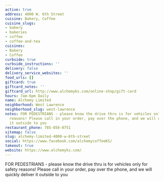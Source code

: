 ```yaml
---
active: true
address: 4000 W. 6th Street
cuisine: Bakery, Coffee
cuisine_slugs:
- bakery
- bakeries
- coffee
- coffee-and-tea
cuisines:
- Bakery
- Coffee
curbside: true
curbside_instructions: ''
delivery: false
delivery_service_websites: ''
food_urls: []
giftcard: true
giftcard_notes: ''
giftcard_url: http://www.alchemyks.com/online-shop/gift-card
hours: 7am-6pm Daily
name: Alchemy Limited
neighborhood: West Lawrence
neighborhood_slug: west-lawrence
notes: FOR PEDESTRIANS - please know the drive thru is for vehicles only for safety
  reasons! Please call in your order, pay over the phone, and we will quickly deliver
  it outside to you
restaurant_phone: 785-856-0751
sitemap: false
slug: alchemy-limited-4000-w-6th-street
social: https://www.facebook.com/alchemycoffeeKS/
takeout: true
website: https://www.alchemyks.com/
---
```


FOR PEDESTRIANS - please know the drive thru is for vehicles only for safety reasons! Please call in your order, pay over the phone, and we will quickly deliver it outside to you